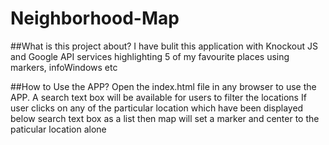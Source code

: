 # Neighborhood-Map

##What is this project about?
	I have bulit this application with Knockout JS and Google API services highlighting 5 of my favourite places using markers, infoWindows etc


##How to Use the APP?
	Open the index.html file in any browser to use the APP.
	A search text box will be available for users to filter the locations
	If user clicks on any of the particular location which have been displayed below search text box as a list then map will set a marker and center to the paticular location alone
